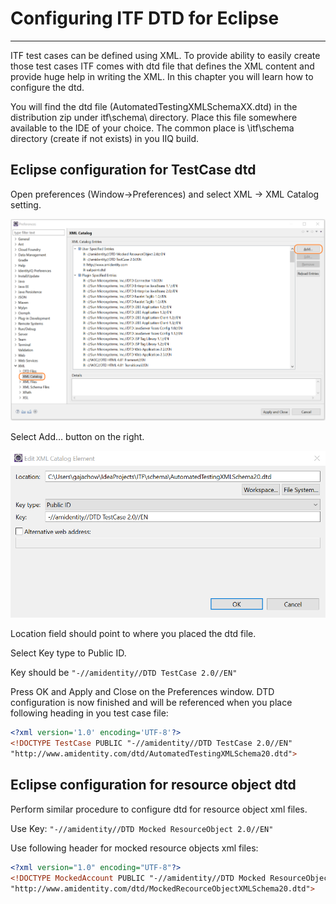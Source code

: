 
# Configuring ITF DTD for Eclipse

* * *

ITF test cases can be defined using XML. To provide ability to easily create those test cases ITF comes with dtd file that defines the XML content and provide huge help in writing the XML. In this chapter you will learn how to configure the dtd.

You will find the dtd file (AutomatedTestingXMLSchemaXX.dtd) in the distribution zip under itf\\schema\\ directory. Place this file somewhere available to the IDE of your choice. The common place is \\itf\\schema directory (create if not exists) in you IIQ build.

## Eclipse configuration for TestCase dtd

Open preferences (Window->Preferences) and select XML -> XML Catalog setting.

![eclipse dtd 1.png](assets%2Fimages%2Feclipse%20dtd%201.png)

Select Add… button on the right.

![eclipse dtd 2.png](assets%2Fimages%2Feclipse%20dtd%202.png)

Location field should point to where you placed the dtd file.

Select Key type to Public ID.

Key should be `"-//amidentity//DTD TestCase 2.0//EN"`

Press OK and Apply and Close on the Preferences window. DTD configuration is now finished and will be referenced when you place following heading in you test case file:

```xml
<?xml version='1.0' encoding='UTF-8'?>
<!DOCTYPE TestCase PUBLIC "-//amidentity//DTD TestCase 2.0//EN" 
"http://www.amidentity.com/dtd/AutomatedTestingXMLSchema20.dtd">
```

## Eclipse configuration for resource object dtd

Perform similar procedure to configure dtd for resource object xml files.

Use Key: `"-//amidentity//DTD Mocked ResourceObject 2.0//EN"`

Use following header for mocked resource objects xml files:

```xml
<?xml version="1.0" encoding="UTF-8"?>
<!DOCTYPE MockedAccount PUBLIC "-//amidentity//DTD Mocked ResourceObject 2.0//EN" 
"http://www.amidentity.com/dtd/MockedRecourceObjectXMLSchema20.dtd">
```